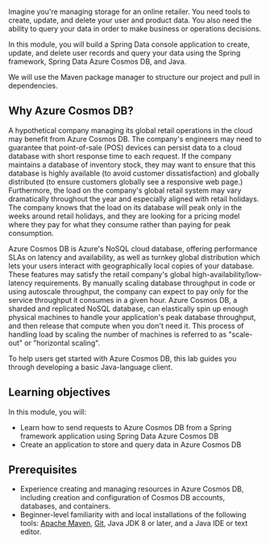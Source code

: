 Imagine you're managing storage for an online retailer. You need tools to create, update, and delete your user and product data. You also need the ability to query your data in order to make business or operations decisions.

In this module, you will build a Spring Data console application to create, update, and delete user records and query your data using the Spring framework, Spring Data Azure Cosmos DB, and Java.

We will use the Maven package manager to structure our project and pull in dependencies.

## Why Azure Cosmos DB?

A hypothetical company managing its global retail operations in the cloud may benefit from Azure Cosmos DB. The company's engineers may need to guarantee that point-of-sale (POS) devices can persist data to a cloud database with short response time to each request. If the company maintains a database of inventory stock, they may want to ensure that this database is highly available (to avoid customer dissatisfaction) and globally distributed (to ensure customers globally see a responsive web page.) Furthermore, the load on the company's global retail system may vary dramatically throughout the year and especially aligned with retail holidays. The company knows that the load on its database will peak only in the weeks around retail holidays, and they are looking for a pricing model where they pay for what they consume rather than paying for peak consumption.

Azure Cosmos DB is Azure's NoSQL cloud database, offering performance SLAs on latency and availability, as well as turnkey global distribution which lets your users interact with geographically local copies of your database. These features may satisfy the retail company's global high-availability/low-latency requirements. By manually scaling database throughput in code or using autoscale throughput, the company can expect to pay only for the service throughput it consumes in a given hour. Azure Cosmos DB, a sharded and replicated NoSQL database, can elastically spin up enough physical machines to handle your application's peak database throughput, and then release that compute when you don't need it. This process of handling load by scaling the number of machines is referred to as "scale-out" or "horizontal scaling".

To help users get started with Azure Cosmos DB, this lab guides you through developing a basic Java-language client.

## Learning objectives

In this module, you will:  

- Learn how to send requests to Azure Cosmos DB from a Spring framework application using Spring Data Azure Cosmos DB
- Create an application to store and query data in Azure Cosmos DB

## Prerequisites

- Experience creating and managing resources in Azure Cosmos DB, including creation and configuration of Cosmos DB accounts, databases, and containers.
- Beginner-level familiarity with and local installations of the following tools: [Apache Maven](https://maven.apache.org/), [Git](https://git-scm.com/book/en/v2/Getting-Started-Installing-Git), Java JDK 8 or later, and a Java IDE or text editor.
